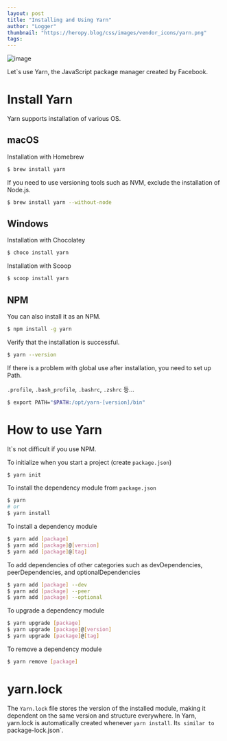 ```yaml
---
layout: post
title: "Installing and Using Yarn"
author: "Logger"
thumbnail: "https://heropy.blog/css/images/vendor_icons/yarn.png"
tags: 
---
```



![image](https://heropy.blog/css/images/vendor_icons/yarn.png)

Let`s use Yarn, the JavaScript package manager created by Facebook.

# Install Yarn

Yarn supports installation of various OS.

## macOS

Installation with Homebrew

```bash
$ brew install yarn

```

If you need to use versioning tools such as NVM, exclude the installation of Node.js.

```bash
$ brew install yarn --without-node

```

## Windows

Installation with Chocolatey

```bash
$ choco install yarn

```

Installation with Scoop

```bash
$ scoop install yarn

```

## NPM

You can also install it as an NPM.

```bash
$ npm install -g yarn

```

Verify that the installation is successful.

```bash
$ yarn --version

```

If there is a problem with global use after installation, you need to set up Path.

`.profile`, `.bash_profile`, `.bashrc`, `.zshrc` 등…

```bash
$ export PATH="$PATH:/opt/yarn-[version]/bin"

```

# How to use Yarn

It`s not difficult if you use NPM.

To initialize when you start a project (create `package.json`)

```bash
$ yarn init

```

To install the dependency module from `package.json`

```bash
$ yarn
# or
$ yarn install

```

To install a dependency module

```bash
$ yarn add [package]
$ yarn add [package]@[version]
$ yarn add [package]@[tag]

```

To add dependencies of other categories such as devDependencies, peerDependencies, and optionalDependencies

```bash
$ yarn add [package] --dev
$ yarn add [package] --peer
$ yarn add [package] --optional

```

To upgrade a dependency module

```bash
$ yarn upgrade [package]
$ yarn upgrade [package]@[version]
$ yarn upgrade [package]@[tag]

```

To remove a dependency module

```bash
$ yarn remove [package]

```

# yarn.lock

The `Yarn.lock` file stores the version of the installed module, making it dependent on the same version and structure everywhere.
In Yarn, yarn.lock is automatically created whenever `yarn install`.
It`s similar to `package-lock.json`.